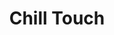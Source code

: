---
title: "Chill Touch"
index: "chill-touch"
permalink: /spells/chill-touch/
tags:
  - Spell
  - Cantrip
  - Necromancy
  - Damage
  - Necrotic
available_for:
  - Sorcerer
  - Warlock
  - Wizard
level: "Cantrip"
school: "Necromancy"
range: "120 ft"
comp:
  - V
  - S
duration: "1 Round"
attack: "Ranged"
effect: "Necrotic"
description: |
  You create a ghostly, skeletal hand in the space of a creature within range. Make a ranged spell attack against the creature to assail it with the chill of the grave. On a hit, the target takes 1d8 necrotic damage, and it can't regain hit points until the start of your next turn. Until then, the hand clings to the target.

  If you hit an undead target, it also has disadvantage on attack rolls against you until the end of your next turn.

  This spell's damage increases by 1d8 when you reach 5th level (2d8), 11th level (3d8), and 17th level (4d8).
excerpt: "You create a ghostly, skeletal hand in the space of a creature within range."
source: "Basic Rules"
---